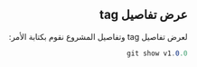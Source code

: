 <div dir = "rtl">

## عرض تفاصيل tag

لعرض تفاصيل tag  وتفاصيل المشروع نقوم بكتابة الأمر:

```c#
git show v1.0.0
```

</div>


